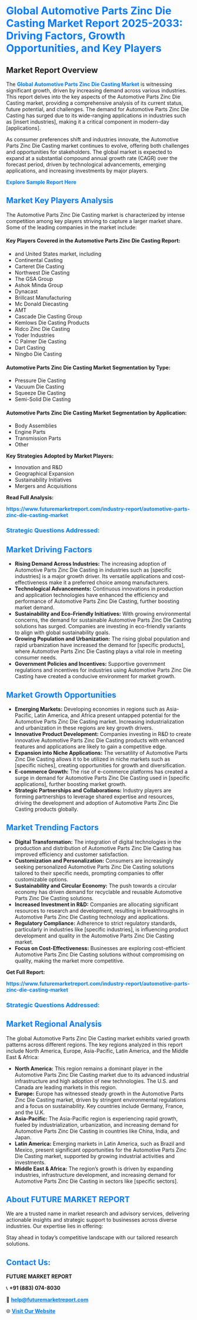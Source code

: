 <h1 style="color: #007BFF;">Global Automotive Parts Zinc Die Casting Market Report 2025-2033: Driving Factors, Growth Opportunities, and Key Players</h1>

<section id="overview">
<h2>Market Report Overview</h2>
<p>The <a href="https://www.futuremarketreport.com/industry-report/automotive-parts-zinc-die-casting-market" style="color: #007BFF; text-decoration: none;"><strong>Global Automotive Parts Zinc Die Casting Market</strong></a> is witnessing significant growth, driven by increasing demand across various industries. This report delves into the key aspects of the Automotive Parts Zinc Die Casting market, providing a comprehensive analysis of its current status, future potential, and challenges. The demand for Automotive Parts Zinc Die Casting has surged due to its wide-ranging applications in industries such as [insert industries], making it a critical component in modern-day [applications].</p>
<p>As consumer preferences shift and industries innovate, the Automotive Parts Zinc Die Casting market continues to evolve, offering both challenges and opportunities for stakeholders. The global market is expected to expand at a substantial compound annual growth rate (CAGR) over the forecast period, driven by technological advancements, emerging applications, and increasing investments by major players.</p>
</section>

<section id="overview">
<p><a href="https://www.futuremarketreport.com/request-sample/reportId=90837" style="color: #007BFF; text-decoration: none;"><strong>Explore Sample Report Here</strong></a></p>
</section>

<section id="key-players">
<h2 style="color: #007BFF;">Market Key Players Analysis</h2>
<p>The Automotive Parts Zinc Die Casting market is characterized by intense competition among key players striving to capture a larger market share. Some of the leading companies in the market include:</p>
<h4>Key Players Covered in the Automotive Parts Zinc Die Casting Report:</h4>
<ul><li>and United States market, including</li><li>Continental Casting</li><li>Carteret Die Casting</li><li>Northwest Die Casting</li><li>The GSA Group</li><li>Ashok Minda Group</li><li>Dynacast</li><li>Brillcast Manufacturing</li><li>Mc Donald Diecasting</li><li>AMT</li><li>Cascade Die Casting Group</li><li>Kemlows Die Casting Products</li><li>Ridco Zinc Die Casting</li><li>Yoder Industries</li><li>C Palmer Die Casting</li><li>Dart Casting</li><li>Ningbo Die Casting</li></ul>
<h4>Automotive Parts Zinc Die Casting Market Segmentation by Type:</h4>
<ul><li>Pressure Die Casting</li><li>Vacuum Die Casting</li><li>Squeeze Die Casting</li><li>Semi-Solid Die Casting</li></ul>

<h4>Automotive Parts Zinc Die Casting Market Segmentation by Application:</h4>
<ul><li>Body Assemblies</li><li>Engine Parts</li><li>Transmission Parts</li><li>Other</li></ul>
<p><strong>Key Strategies Adopted by Market Players:</strong></p>
<ul>
<li>Innovation and R&D</li>
<li>Geographical Expansion</li>
<li>Sustainability Initiatives</li>
<li>Mergers and Acquisitions</li>
</ul>
</section>

<section>
<p><strong>Read Full Analysis: </strong></p><a href="https://www.futuremarketreport.com/industry-report/automotive-parts-zinc-die-casting-market" style="color: #007BFF; text-decoration: none;"><strong>https://www.futuremarketreport.com/industry-report/automotive-parts-zinc-die-casting-market</strong></a>
<h3 style="color: #007BFF;">Strategic Questions Addressed:</h3>
</section>

<section id="driving-factors">
<h2 style="color: #007BFF;">Market Driving Factors</h2>
<ul>
<li><strong>Rising Demand Across Industries:</strong> The increasing adoption of Automotive Parts Zinc Die Casting in industries such as [specific industries] is a major growth driver. Its versatile applications and cost-effectiveness make it a preferred choice among manufacturers.</li>
<li><strong>Technological Advancements:</strong> Continuous innovations in production and application technologies have enhanced the efficiency and performance of Automotive Parts Zinc Die Casting, further boosting market demand.</li>
<li><strong>Sustainability and Eco-Friendly Initiatives:</strong> With growing environmental concerns, the demand for sustainable Automotive Parts Zinc Die Casting solutions has surged. Companies are investing in eco-friendly variants to align with global sustainability goals.</li>
<li><strong>Growing Population and Urbanization:</strong> The rising global population and rapid urbanization have increased the demand for [specific products], where Automotive Parts Zinc Die Casting plays a vital role in meeting consumer needs.</li>
<li><strong>Government Policies and Incentives:</strong> Supportive government regulations and incentives for industries using Automotive Parts Zinc Die Casting have created a conducive environment for market growth.</li>
</ul>
</section>

<section id="growth-opportunities">
<h2 style="color: #007BFF;">Market Growth Opportunities</h2>
<ul>
<li><strong>Emerging Markets:</strong> Developing economies in regions such as Asia-Pacific, Latin America, and Africa present untapped potential for the Automotive Parts Zinc Die Casting market. Increasing industrialization and urbanization in these regions are key growth drivers.</li>
<li><strong>Innovative Product Development:</strong> Companies investing in R&D to create innovative Automotive Parts Zinc Die Casting products with enhanced features and applications are likely to gain a competitive edge.</li>
<li><strong>Expansion into Niche Applications:</strong> The versatility of Automotive Parts Zinc Die Casting allows it to be utilized in niche markets such as [specific niches], creating opportunities for growth and diversification.</li>
<li><strong>E-commerce Growth:</strong> The rise of e-commerce platforms has created a surge in demand for Automotive Parts Zinc Die Casting used in [specific applications], further boosting market growth.</li>
<li><strong>Strategic Partnerships and Collaborations:</strong> Industry players are forming partnerships to leverage shared expertise and resources, driving the development and adoption of Automotive Parts Zinc Die Casting products globally.</li>
</ul>
</section>

<section id="trending-factors">
<h2 style="color: #007BFF;">Market Trending Factors</h2>
<ul>
<li><strong>Digital Transformation:</strong> The integration of digital technologies in the production and distribution of Automotive Parts Zinc Die Casting has improved efficiency and customer satisfaction.</li>
<li><strong>Customization and Personalization:</strong> Consumers are increasingly seeking personalized Automotive Parts Zinc Die Casting solutions tailored to their specific needs, prompting companies to offer customizable options.</li>
<li><strong>Sustainability and Circular Economy:</strong> The push towards a circular economy has driven demand for recyclable and reusable Automotive Parts Zinc Die Casting solutions.</li>
<li><strong>Increased Investment in R&D:</strong> Companies are allocating significant resources to research and development, resulting in breakthroughs in Automotive Parts Zinc Die Casting technology and applications.</li>
<li><strong>Regulatory Compliance:</strong> Adherence to strict regulatory standards, particularly in industries like [specific industries], is influencing product development and quality in the Automotive Parts Zinc Die Casting market.</li>
<li><strong>Focus on Cost-Effectiveness:</strong> Businesses are exploring cost-efficient Automotive Parts Zinc Die Casting solutions without compromising on quality, making the market more competitive.</li>
</ul>
</section>

<section>
<p><strong>Get Full Report: </strong></p><a href="https://www.futuremarketreport.com/industry-report/automotive-parts-zinc-die-casting-market" style="color: #007BFF; text-decoration: none;"><strong>https://www.futuremarketreport.com/industry-report/automotive-parts-zinc-die-casting-market</strong></a>
<h3 style="color: #007BFF;">Strategic Questions Addressed:</h3>
</section>


<section id="regional-analysis">
<h2 style="color: #007BFF;">Market Regional Analysis</h2>
<p>The global Automotive Parts Zinc Die Casting market exhibits varied growth patterns across different regions. The key regions analyzed in this report include North America, Europe, Asia-Pacific, Latin America, and the Middle East & Africa:</p>
<ul>
<li><strong>North America:</strong> This region remains a dominant player in the Automotive Parts Zinc Die Casting market due to its advanced industrial infrastructure and high adoption of new technologies. The U.S. and Canada are leading markets in this region.</li>
<li><strong>Europe:</strong> Europe has witnessed steady growth in the Automotive Parts Zinc Die Casting market, driven by stringent environmental regulations and a focus on sustainability. Key countries include Germany, France, and the U.K.</li>
<li><strong>Asia-Pacific:</strong> The Asia-Pacific region is experiencing rapid growth, fueled by industrialization, urbanization, and increasing demand for Automotive Parts Zinc Die Casting in countries like China, India, and Japan.</li>
<li><strong>Latin America:</strong> Emerging markets in Latin America, such as Brazil and Mexico, present significant opportunities for the Automotive Parts Zinc Die Casting market, supported by growing industrial activities and investments.</li>
<li><strong>Middle East & Africa:</strong> The region’s growth is driven by expanding industries, infrastructure development, and increasing demand for Automotive Parts Zinc Die Casting in sectors like [specific sectors].</li>
</ul>
</section>

<footer>
<h2 style="color: #007BFF;">About FUTURE MARKET REPORT</h2>
<p>We are a trusted name in market research and advisory services, delivering actionable insights and strategic support to businesses across diverse industries. Our expertise lies in offering:</p>

<p>Stay ahead in today’s competitive landscape with our tailored research solutions.</p>

<h2 style="color: #007BFF;">Contact Us:</h2>
<p><strong>FUTURE MARKET REPORT</strong></p>
<p>📞 <strong>+91 (883) 074-8030</strong></p>
<p>📧 <strong><a href="mailto:help@futuremarketreport.com" style="color: #007BFF;">help@futuremarketreport.com</a></strong></p>
<p>🌐 <strong><a href="https://www.futuremarketreport.com/" style="color: #007BFF;">Visit Our Website</a></strong></p>
</footer>